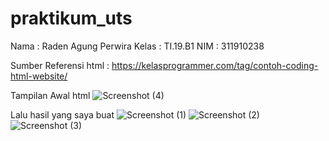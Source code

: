 # praktikum_uts
Nama  : Raden Agung Perwira
Kelas : TI.19.B1
NIM   : 311910238

Sumber Referensi html :
https://kelasprogrammer.com/tag/contoh-coding-html-website/

Tampilan Awal html
![Screenshot (4)](https://user-images.githubusercontent.com/82001840/116873276-9bb34180-ac41-11eb-84ee-43f63e563eaa.png)

Lalu hasil yang saya buat
![Screenshot (1)](https://user-images.githubusercontent.com/82001840/116873306-a53ca980-ac41-11eb-9f59-6bf21bc7ab0d.png)
![Screenshot (2)](https://user-images.githubusercontent.com/82001840/116873311-a8379a00-ac41-11eb-9258-1810ba039da2.png)
![Screenshot (3)](https://user-images.githubusercontent.com/82001840/116873319-abcb2100-ac41-11eb-96ba-eb7abf0cc12b.png)
